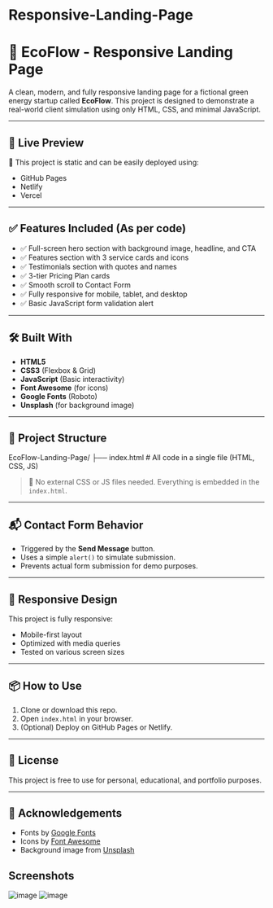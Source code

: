 # Responsive-Landing-Page
# 🌿 EcoFlow - Responsive Landing Page

A clean, modern, and fully responsive landing page for a fictional green energy startup called **EcoFlow**. This project is designed to demonstrate a real-world client simulation using only HTML, CSS, and minimal JavaScript.

---

## 📸 Live Preview

📍 This project is static and can be easily deployed using:

- GitHub Pages
- Netlify
- Vercel


---

## ✅ Features Included (As per code)

- ✅ Full-screen hero section with background image, headline, and CTA
- ✅ Features section with 3 service cards and icons
- ✅ Testimonials section with quotes and names
- ✅ 3-tier Pricing Plan cards
- ✅ Smooth scroll to Contact Form
- ✅ Fully responsive for mobile, tablet, and desktop
- ✅ Basic JavaScript form validation alert

---

## 🛠 Built With

- **HTML5**
- **CSS3** (Flexbox & Grid)
- **JavaScript** (Basic interactivity)
- **Font Awesome** (for icons)
- **Google Fonts** (Roboto)
- **Unsplash** (for background image)

---

## 🧱 Project Structure

EcoFlow-Landing-Page/
├── index.html # All code in a single file (HTML, CSS, JS)


> 🔎 No external CSS or JS files needed. Everything is embedded in the `index.html`.

---

## 📬 Contact Form Behavior

- Triggered by the **Send Message** button.
- Uses a simple `alert()` to simulate submission.
- Prevents actual form submission for demo purposes.

---

## 📱 Responsive Design

This project is fully responsive:
- Mobile-first layout
- Optimized with media queries
- Tested on various screen sizes

---

## 📦 How to Use

1. Clone or download this repo.
2. Open `index.html` in your browser.
3. (Optional) Deploy on GitHub Pages or Netlify.

---

## 📄 License

This project is free to use for personal, educational, and portfolio purposes.

---

## 🙌 Acknowledgements

- Fonts by [Google Fonts](https://fonts.google.com/)
- Icons by [Font Awesome](https://fontawesome.com/)
- Background image from [Unsplash](https://unsplash.com/)

## Screenshots

![image](https://github.com/user-attachments/assets/cc5a69c6-7cce-4363-a410-b2198c73f943)
![image](https://github.com/user-attachments/assets/2c907c3e-72f7-4499-a1f2-acba8cc6449e)



